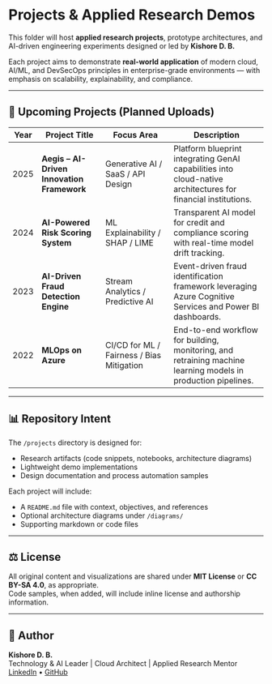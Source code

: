 # Projects & Applied Research Demos

This folder will host **applied research projects**, prototype architectures, and AI-driven engineering experiments designed or led by **Kishore D. B.**

Each project aims to demonstrate **real-world application** of modern cloud, AI/ML, and DevSecOps principles in enterprise-grade environments — with emphasis on scalability, explainability, and compliance.

---

## 🔬 Upcoming Projects (Planned Uploads)

| Year | Project Title | Focus Area | Description |
|------|----------------|-------------|--------------|
| 2025 | **Aegis – AI-Driven Innovation Framework** | Generative AI / SaaS / API Design | Platform blueprint integrating GenAI capabilities into cloud-native architectures for financial institutions. |
| 2024 | **AI-Powered Risk Scoring System** | ML Explainability / SHAP / LIME | Transparent AI model for credit and compliance scoring with real-time model drift tracking. |
| 2023 | **AI-Driven Fraud Detection Engine** | Stream Analytics / Predictive AI | Event-driven fraud identification framework leveraging Azure Cognitive Services and Power BI dashboards. |
| 2022 | **MLOps on Azure** | CI/CD for ML / Fairness / Bias Mitigation | End-to-end workflow for building, monitoring, and retraining machine learning models in production pipelines. |

---

## 📊 Repository Intent
The `/projects` directory is designed for:
- Research artifacts (code snippets, notebooks, architecture diagrams)
- Lightweight demo implementations
- Design documentation and process automation samples

Each project will include:
- A `README.md` file with context, objectives, and references  
- Optional architecture diagrams under `/diagrams/`  
- Supporting markdown or code files  

---

## ⚖️ License
All original content and visualizations are shared under **MIT License** or **CC BY-SA 4.0**, as appropriate.  
Code samples, when added, will include inline license and authorship information.

---

## 🧭 Author
**Kishore D. B.**  
Technology & AI Leader | Cloud Architect | Applied Research Mentor  
[LinkedIn](https://linkedin.com/in/dbkishore) • [GitHub](https://github.com/kishoredb)
